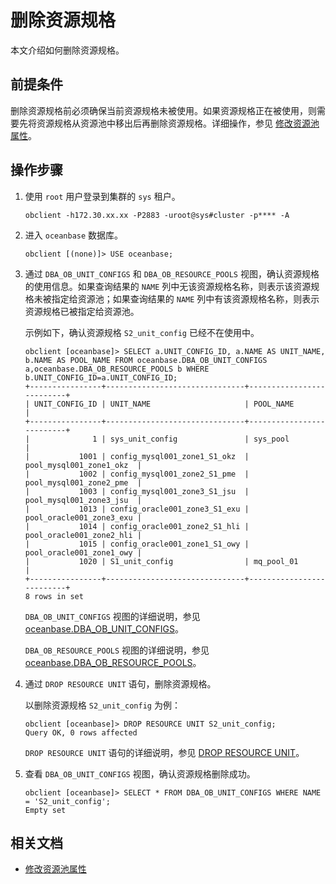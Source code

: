 # 删除资源规格

本文介绍如何删除资源规格。

## 前提条件

删除资源规格前必须确保当前资源规格未被使用。如果资源规格正在被使用，则需要先将资源规格从资源池中移出后再删除资源规格。详细操作，参见 [修改资源池属性](9.modify-resource-pool-properties.md)。

## 操作步骤

1. 使用 `root` 用户登录到集群的 `sys` 租户。

    ```shell
    obclient -h172.30.xx.xx -P2883 -uroot@sys#cluster -p**** -A
    ```

2. 进入 `oceanbase` 数据库。

    ```shell
    obclient [(none)]> USE oceanbase;
    ```

3. 通过 `DBA_OB_UNIT_CONFIGS` 和 `DBA_OB_RESOURCE_POOLS` 视图，确认资源规格的使用信息。如果查询结果的 `NAME` 列中无该资源规格名称，则表示该资源规格未被指定给资源池；如果查询结果的 `NAME` 列中有该资源规格名称，则表示资源规格已被指定给资源池。

    示例如下，确认资源规格 `S2_unit_config` 已经不在使用中。

    ```shell
    obclient [oceanbase]> SELECT a.UNIT_CONFIG_ID, a.NAME AS UNIT_NAME, b.NAME AS POOL_NAME FROM oceanbase.DBA_OB_UNIT_CONFIGS a,oceanbase.DBA_OB_RESOURCE_POOLS b WHERE b.UNIT_CONFIG_ID=a.UNIT_CONFIG_ID;
    +----------------+-------------------------------+--------------------------+
    | UNIT_CONFIG_ID | UNIT_NAME                     | POOL_NAME                |
    +----------------+-------------------------------+--------------------------+
    |              1 | sys_unit_config               | sys_pool                 |
    |           1001 | config_mysql001_zone1_S1_okz  | pool_mysql001_zone1_okz  |
    |           1002 | config_mysql001_zone2_S1_pme  | pool_mysql001_zone2_pme  |
    |           1003 | config_mysql001_zone3_S1_jsu  | pool_mysql001_zone3_jsu  |
    |           1013 | config_oracle001_zone3_S1_exu | pool_oracle001_zone3_exu |
    |           1014 | config_oracle001_zone2_S1_hli | pool_oracle001_zone2_hli |
    |           1015 | config_oracle001_zone1_S1_owy | pool_oracle001_zone1_owy |
    |           1020 | S1_unit_config                | mq_pool_01               |
    +----------------+-------------------------------+--------------------------+
    8 rows in set
    ```

    `DBA_OB_UNIT_CONFIGS` 视图的详细说明，参见 [oceanbase.DBA_OB_UNIT_CONFIGS](../../../7.reference/5.system-reference/4.system-view-of-mysql-mode/2.dictionary-view-of-mysql-mode/60.oceanbase-dba_ob_unit_configs-of-mysql-mode.md)。

    `DBA_OB_RESOURCE_POOLS` 视图的详细说明，参见 [oceanbase.DBA_OB_RESOURCE_POOLS](../../../7.reference/5.system-reference/4.system-view-of-mysql-mode/2.dictionary-view-of-mysql-mode/47.oceanbase-dba_ob_resource_pools-of-mysql-mode.md)。

4. 通过 `DROP RESOURCE UNIT` 语句，删除资源规格。

    以删除资源规格 `S2_unit_config` 为例：

    ```shell
    obclient [oceanbase]> DROP RESOURCE UNIT S2_unit_config;
    Query OK, 0 rows affected
    ```

    `DROP RESOURCE UNIT` 语句的详细说明，参见 [DROP RESOURCE UNIT](../../../7.reference/4.development-reference/1.sql-syntax/1.system-tenants/10.drop-resource-unit.md)。

5. 查看 `DBA_OB_UNIT_CONFIGS` 视图，确认资源规格删除成功。

    ```shell
    obclient [oceanbase]> SELECT * FROM DBA_OB_UNIT_CONFIGS WHERE NAME = 'S2_unit_config';
    Empty set
    ```

## 相关文档

* [修改资源池属性](9.modify-resource-pool-properties.md)